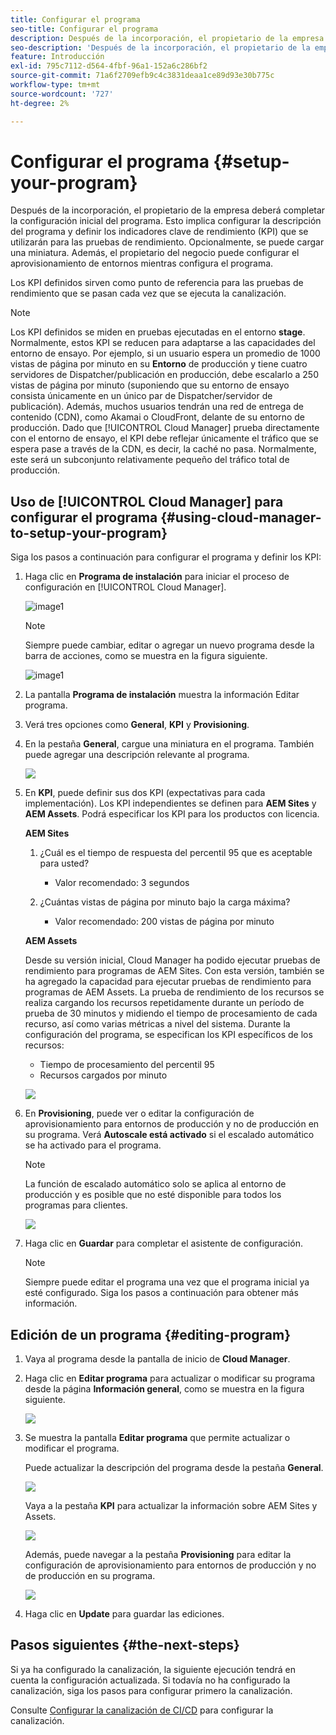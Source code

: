 ```yaml
---
title: Configurar el programa
seo-title: Configurar el programa
description: Después de la incorporación, el propietario de la empresa tendrá que realizar alguna configuración inicial del programa.
seo-description: 'Después de la incorporación, el propietario de la empresa deberá realizar alguna configuración inicial de Adobe AEM Cloud Manager. Esto implica configurar la descripción del programa y definir los KPI que se utilizarán para las pruebas de rendimiento. '
feature: Introducción
exl-id: 795c7112-d564-4fbf-96a1-152a6c286bf2
source-git-commit: 71a6f2709efb9c4c3831deaa1ce89d93e30b775c
workflow-type: tm+mt
source-wordcount: '727'
ht-degree: 2%

---
```


# Configurar el programa {#setup-your-program}

Después de la incorporación, el propietario de la empresa deberá completar la configuración inicial del programa. Esto implica configurar la descripción del programa y definir los indicadores clave de rendimiento (KPI) que se utilizarán para las pruebas de rendimiento. Opcionalmente, se puede cargar una miniatura. Además, el propietario del negocio puede configurar el aprovisionamiento de entornos mientras configura el programa.

Los KPI definidos sirven como punto de referencia para las pruebas de rendimiento que se pasan cada vez que se ejecuta la canalización.

>[!NOTE]
>Los KPI definidos se miden en pruebas ejecutadas en el entorno **stage**. Normalmente, estos KPI se reducen para adaptarse a las capacidades del entorno de ensayo.
>Por ejemplo, si un usuario espera un promedio de 1000 vistas de página por minuto en su **Entorno** de producción y tiene cuatro servidores de Dispatcher/publicación en producción, debe escalarlo a 250 vistas de página por minuto (suponiendo que su entorno de ensayo consista únicamente en un único par de Dispatcher/servidor de publicación).
>Además, muchos usuarios tendrán una red de entrega de contenido (CDN), como Akamai o CloudFront, delante de su entorno de producción. Dado que [!UICONTROL Cloud Manager] prueba directamente con el entorno de ensayo, el KPI debe reflejar únicamente el tráfico que se espera pase a través de la CDN, es decir, la caché no pasa. Normalmente, este será un subconjunto relativamente pequeño del tráfico total de producción.

## Uso de [!UICONTROL Cloud Manager] para configurar el programa {#using-cloud-manager-to-setup-your-program}

Siga los pasos a continuación para configurar el programa y definir los KPI:

1. Haga clic en **Programa de instalación** para iniciar el proceso de configuración en [!UICONTROL Cloud Manager].

   ![image1](assets/set-up-program/setup1.png)

   >[!NOTE]
   > Siempre puede cambiar, editar o agregar un nuevo programa desde la barra de acciones, como se muestra en la figura siguiente.

   ![image1](assets/set-up-program/setup2.png)


1. La pantalla **Programa de instalación** muestra la información Editar programa.

1. Verá tres opciones como **General**, **KPI** y **Provisioning**.

1. En la pestaña **General**, cargue una miniatura en el programa. También puede agregar una descripción relevante al programa.

   ![](assets/Setup_Program-General.png)

1. En **KPI**, puede definir sus dos KPI (expectativas para cada implementación). Los KPI independientes se definen para **AEM Sites** y **AEM Assets**. Podrá especificar los KPI para los productos con licencia.

   **AEM Sites**

   1. ¿Cuál es el tiempo de respuesta del percentil 95 que es aceptable para usted?

      * Valor recomendado: 3 segundos
   1. ¿Cuántas vistas de página por minuto bajo la carga máxima?

      * Valor recomendado: 200 vistas de página por minuto

   **AEM Assets**

   Desde su versión inicial, Cloud Manager ha podido ejecutar pruebas de rendimiento para programas de AEM Sites. Con esta versión, también se ha agregado la capacidad para ejecutar pruebas de rendimiento para programas de AEM Assets. La prueba de rendimiento de los recursos se realiza cargando los recursos repetidamente durante un período de prueba de 30 minutos y midiendo el tiempo de procesamiento de cada recurso, así como varias métricas a nivel del sistema.
Durante la configuración del programa, se especifican los KPI específicos de los recursos:

   * Tiempo de procesamiento del percentil 95
   * Recursos cargados por minuto

   ![](assets/Setup_Program-KPIs.png)

1. En **Provisioning**, puede ver o editar la configuración de aprovisionamiento para entornos de producción y no de producción en su programa. Verá **Autoscale está activado** si el escalado automático se ha activado para el programa.

   >[!NOTE]
   >La función de escalado automático solo se aplica al entorno de producción y es posible que no esté disponible para todos los programas para clientes.

   ![](assets/Setup_Program-Provisioning.png)

1. Haga clic en **Guardar** para completar el asistente de configuración.

   >[!NOTE]
   >Siempre puede editar el programa una vez que el programa inicial ya esté configurado. Siga los pasos a continuación para obtener más información.

## Edición de un programa {#editing-program}

1. Vaya al programa desde la pantalla de inicio de **Cloud Manager**.

1. Haga clic en **Editar programa** para actualizar o modificar su programa desde la página **Información general**, como se muestra en la figura siguiente.

   ![](assets/set-up-program/edit-program1.png)

1. Se muestra la pantalla **Editar programa** que permite actualizar o modificar el programa.

   Puede actualizar la descripción del programa desde la pestaña **General**.

   ![](assets/set-up-program/edit-program-general.png)

   Vaya a la pestaña **KPI** para actualizar la información sobre AEM Sites y Assets.

   ![](assets/set-up-program/edit-program-kpi.png)

   Además, puede navegar a la pestaña **Provisioning** para editar la configuración de aprovisionamiento para entornos de producción y no de producción en su programa.

   ![](assets/set-up-program/edit-program-provision.png)

1. Haga clic en **Update** para guardar las ediciones.

## Pasos siguientes {#the-next-steps}

Si ya ha configurado la canalización, la siguiente ejecución tendrá en cuenta la configuración actualizada. Si todavía no ha configurado la canalización, siga los pasos para configurar primero la canalización.

Consulte [Configurar la canalización de CI/CD](https://helpx.adobe.com/experience-manager/cloud-manager/using/configuring-pipeline.html) para configurar la canalización.
